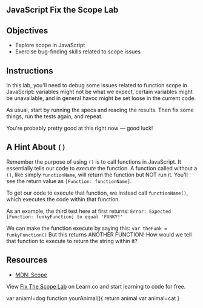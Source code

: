 JavaScript Fix the Scope Lab
---

## Objectives

- Explore scope in JavaScript
- Exercise bug-finding skills related to scope issues

## Instructions

In this lab, you'll need to debug some issues related to function scope in JavaScript: variables might not be what we expect, certain variables might be unavailable, and in general havoc might be set loose in the current code.

As usual, start by running the specs and reading the results. Then fix some things, run the tests again, and repeat.

You're probably pretty good at this right now — good luck!

## A Hint About `()`

Remember the purpose of using `()` is to call functions in JavaScript. It essentially tells our code to *execute* the function. A function called without a `()`, like simply `functionName`, will return the function but NOT run it. You'll see the return value as `[Function: functionName]`.

To get our code to execute that function, we instead call `functionName()`, which executes the code within that function.

As an example, the third test here at first returns: `Error: Expected [Function: funkyFunction] to equal 'FUNKY!'`

We can make the function execute by saying this:
`var theFunk = funkyFunction()` But this returns ANOTHER FUNCTION! How would we tell that function to execute to return the string within it?

## Resources

- [MDN: Scope](https://developer.mozilla.org/en-US/docs/Glossary/Scope)

<p class='util--hide'>View <a href='https://learn.co/lessons/javascript-fix-the-scope-lab'>Fix The Scope Lab</a> on Learn.co and start learning to code for free.</p>

var aniaml=dog
function yourAnimal(){
  return animal
  var animal=cat
}
